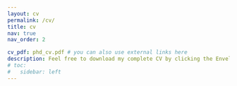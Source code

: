 ```yaml
---
layout: cv
permalink: /cv/
title: cv
nav: true
nav_order: 2

cv_pdf: phd_cv.pdf # you can also use external links here
description: Feel free to download my complete CV by clicking the Envelope button on the right.
# toc:
#   sidebar: left
---
```

